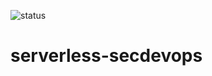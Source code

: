 ![status](https://github.com/drissamri/serverless-secdevops/actions/workflows/cicd/badge.svg)

# serverless-secdevops